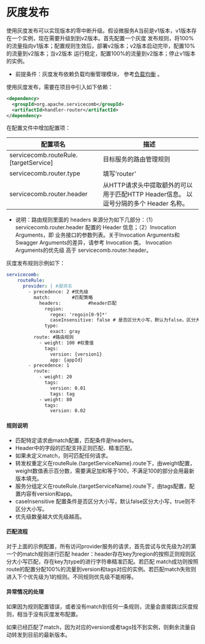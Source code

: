 # 灰度发布

使用灰度发布可以实现版本的零中断升级。假设微服务A当前是v1版本，v1版本存在一个实例，现在需要升级到到v2版本。首先配置一个灰度
发布规则，将100%的流量指向v1版本；配置规则生效后，部署v2版本；v2版本启动完毕，配置10%的流量到v2版本；当v2版本
运行稳定，配置100%的流量到v2版本；停止v1版本的实例。

* 前提条件：灰度发布依赖负载均衡管理模块， 参考[负载均衡](./loadbalance.md) 。 

使用灰度发布，需要在项目中引入如下依赖：

```xml
<dependency>
  <groupId>org.apache.servicecomb</groupId>
  <artifactId>handler-router</artifactId>
</dependency>
```

在配置文件中增加配置项：

| 配置项名                                   | 描述                   |
| ------------------------------------------ | ---------------------- |
| servicecomb.routeRule.[targetService]      | 目标服务的路由管理规则 |
| servicecomb.router.type                    | 填写'router'           |
| servicecomb.router.header                  | 从HTTP请求头中提取额外的可以用于匹配HTTP Header信息。 以逗号分隔的多个 Header 名称。|

* 说明：路由规则里面的 headers 来源分为如下几部分：（1）servicecomb.router.header 配置的 Header 信息；（2）Invocation Arguments，即
  业务接口的参数列表。关于Invocation Arguments和Swagger Arguments的差异，请参考 Invocation 类。 Invocation Arguments的优先级
  高于 servicecomb.router.header。 

灰度发布规则示例如下：

```yaml
servicecomb:
    routeRule:  
      provider: | #服务名
        - precedence: 2 #优先级
          match:        #匹配策略
            headers:          #header匹配
              region:            
                regex: 'regoin[0-9]*'
                caseInsensitive: false # 是否区分大小写，默认为false，区分大小写
              type:         
                exact: gray
          route: #路由规则
            - weight: 100 #权重值
              tags:
                version: {version1}
                app: {appId}
        - precedence: 1
          route:
            - weight: 20
              tags:
                version: 0.01
                tags: tag
            - weight: 80
              tags:
                version: 0.02
```

#### 规则说明

- 匹配特定请求由match配置，匹配条件是headers。
- Header中的字段的匹配支持正则匹配、精准匹配。
- 如果未定义match，则可匹配任何请求。
- 转发权重定义在routeRule.{targetServiceName}.route下，由weight配置，weight数值表示百分数，需要满足加和等于100，不满足100的部分会用最新版本填充。
- 服务分组定义在routeRule.{targetServiceName}.route下，由tags配置，配置内容有version和app。
- caseInsensitive 配置条件是否区分大小写，默认false区分大小写，true则不区分大小写。
- 优先级数量越大优先级越高。

#### 匹配流程

对于上面的示例配置，所有访问provider服务的请求，首先尝试与优先级为2的第一个的match规则进行匹配
header：header存在key为region的按照正则规则区分大小写匹配，存在key为type的进行字符串精准匹配。若匹配
match成功则按照route的配置分配100%的流量到version和tags对应的实例。若匹配match失败则进入下个优先级为1的规则。不同规则优先级不能相等。

#### 异常情况的处理

如果因为规则配置错误，或者没有match到任何一条规则，流量会直接跳过灰度规则，相当于没有灰度发布配置。

如果已经匹配了match，因为对应的version或者tags找不到实例，则剩余流量自动转发到目前的最新版本。
